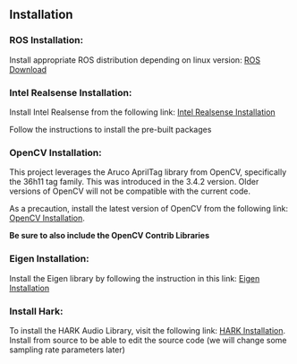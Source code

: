 ## Installation

### ROS Installation:
Install appropriate ROS distribution depending on linux version: [ROS Download](http://wiki.ros.org/ROS/Installation)

### Intel Realsense Installation:
Install Intel Realsense from the following link: [Intel Realsense Installation](https://github.com/IntelRealSense/librealsense/blob/master/doc/distribution_linux.md)

Follow the instructions to install the pre-built packages

### OpenCV Installation:
This project leverages the Aruco AprilTag library from OpenCV, specifically the 36h11 tag family. This was introduced in the 3.4.2 version. Older versions of OpenCV will not be compatible with the current code. 

As a precaution, install the latest version of OpenCV from the following link: [OpenCV Installation](https://docs.opencv.org/4.x/d7/d9f/tutorial_linux_install.html). 

**Be sure to also include the OpenCV Contrib Libraries**

### Eigen Installation:
Install the Eigen library by following the instruction in this link: [Eigen Installation](https://eigen.tuxfamily.org/dox/GettingStarted.html)

### Install Hark: 
To install the HARK Audio Library, visit the following link: [HARK Installation](https://hark.jp/install/linux/). Install from source to be able to edit the source code (we will change some sampling rate parameters later)
